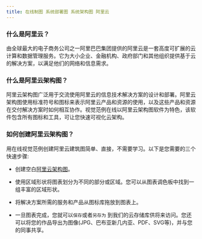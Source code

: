 ```yaml
---
title: 在线制图 系统部署图 系统架构图 阿里云
---
```



### 什么是阿里云？

由全球最大的电子商务公司之一阿里巴巴集团提供的阿里云是一套高度可扩展的云计算和数据管理服务。它为大小企业、金融机构、政府部门和其他组织提供基于云的解决方案，以满足他们的网络和信息需求。

### 什么是阿里云架构图？

阿里云架构图广泛用于交流使用阿里云的信息技术解决方案的设计和部署。阿里云架构图使用标准符号和图标来表示阿里云产品和资源的使用，以及这些产品和资源在交付解决方案时如何相互协作。视觉范例在线以阿里云架构图软件为特色，该软件包含所有图标和工具，可让您快速可视化云架构。

### 如何创建阿里云架构图？

用在线视觉范例创建阿里云建筑图简单、直接，不需要学习。以下是您需要的三个快速步骤:


- 创建空白[阿里云架构图](https://www.freedgo.com/draw_index.html?libs=aliyun;general;basic;arrows2 "阿里云架构图")。 

- 使用区域形状将图表划分为不同的部分或区域。您可以从图表调色板中找到一组丰富的区域形状。

- 将解决方案所需的服务和产品从图标库拖放到图表上。

- 一旦图表完成，您就可以`保存`或者`另存为` 到我们的云存储库供将来访问。您还可以将您的作品导出为图像(JPG、巴布亚新几内亚、PDF、SVG等)，并与您的同事共享。